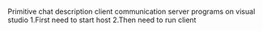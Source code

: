 Primitive chat description client communication server
programs on visual studio
1.First need to start host
2.Then need to run client